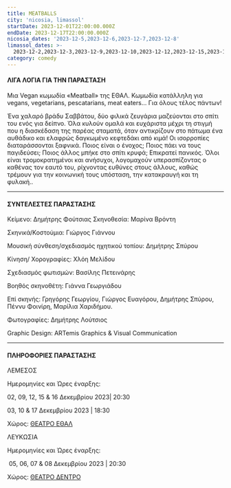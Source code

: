 ```yaml
---
title: MEATBALLS
city: 'nicosia, limassol'
startDate: 2023-12-01T22:00:00.000Z
endDate: 2023-12-17T22:00:00.000Z
nicosia_dates: '2023-12-5,2023-12-6,2023-12-7,2023-12-8'
limassol_dates: >-
  2023-12-2,2023-12-3,2023-12-9,2023-12-10,2023-12-12,2023-12-15,2023-12-16,2023-12-17
category: comedy
---
```


#### ΛΙΓΑ ΛΟΓΙΑ ΓΙΑ ΤΗΝ ΠΑΡΑΣΤΑΣΗ

Μια Vegan κωμωδία «Meatball» της ΕΘΑΛ. Κωμωδία κατάλληλη για vegans, vegetarians, pescatarians, meat eaters... Για όλους τέλος πάντων!

Ένα χαλαρό βράδυ Σαββάτου, δύο φιλικά ζευγάρια μαζεύονται στο σπίτι του ενός για δείπνο. Όλα κυλούν ομαλά και ευχάριστα μέχρι τη στιγμή που η διασκέδαση της παρέας σταματά, όταν αντικρίζουν στο πάτωμα ένα αυθάδικο και ελαφρώς δαγκωμένο κεφτεδάκι από κιμά! Οι ισορροπίες διαταράσσονται ξαφνικά. Ποιος είναι ο ένοχος; Ποιος πάει να τους παγιδεύσει; Ποιος άλλος μπήκε στο σπίτι κρυφά; Επικρατεί πανικός. Όλοι είναι τρομοκρατημένοι και ανήσυχοι, λογομαχούν υπερασπίζοντας ο καθένας τον εαυτό του, ρίχνοντας ευθύνες στους άλλους, καθώς τρέμουν για την κοινωνική τους υπόσταση, την κατακραυγή και τη φυλακή..

***

#### ΣΥΝΤΕΛΕΣΤΕΣ ΠΑΡΑΣΤΑΣΗΣ

Κείμενο: Δημήτρης Φούτσιας
Σκηνοθεσία: Μαρίνα Βρόντη

Σκηνικά/Κοστούμια: Γιώργος Γιάννου

Μουσική σύνθεση/σχεδιασμός ηχητικού τοπίου: Δημήτρης Σπύρου

Κίνηση/ Χορογραφίες: Χλόη Μελίδου

Σχεδιασμός φωτισμών: Βασίλης Πετεινάρης

Βοηθός σκηνοθέτη: Γιάννα Γεωργιάδου

Επί σκηνής: Γρηγόρης Γεωργίου, Γιώργος Ευαγόρου, Δημήτρης Σπύρου, Πέννυ Φοινίρη, Μαρίλια Χαριδήμου.

Φωτογραφίες: Δημήτρης Λούτσιος

Graphic Design: ARTemis Graphics & Visual Communication

***

#### ΠΛΗΡΟΦΟΡΙΕΣ ΠΑΡΑΣΤΑΣΗΣ

ΛΕΜΕΣΟΣ

Ημερομηνίες και Ώρες έναρξης: 

02, 09, 12, 15 & 16 Δεκεμβρίου 2023| 20:30

03, 10 & 17 Δεκεμβρίου 2023 | 18:30

Χώρος: [ΘΕΑΤΡΟ ΕΘΑΛ](https://www.google.com/maps/place/ETHAL/@34.6683736,33.0230974,17z/data=!3m1!4b1!4m6!3m5!1s0x14e73250f693fa5d:0xc7a10b3d8618708b!8m2!3d34.6683736!4d33.0256723!16s%2Fg%2F11c1q875yt?entry=ttu)

ΛΕΥΚΩΣΙΑ

Ημερομηνίες και Ώρες έναρξης: 

 05, 06, 07 & 08 Δεκεμβρίου 2023 | 20:30

Χώρος: [ΘΕΑΤΡΟ ΔΕΝΤΡΟ](https://www.google.com/maps/place/%CE%98%CE%AD%CE%B1%CF%84%CF%81%CE%BF+%CE%94%CE%AD%CE%BD%CF%84%CF%81%CE%BF/@35.1778101,33.3866721,17z/data=!3m1!4b1!4m6!3m5!1s0x14de170b08c2c23f:0x17cd0ebf63c7196d!8m2!3d35.1778102!4d33.391543!16s%2Fg%2F11c1njb_bp?entry=ttu)
